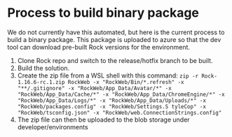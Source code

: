 # Process to build binary package

We do not currently have this automated, but here is the current process to build a binary package. This package is uploaded to azure so that the dev tool can download pre-built Rock versions for the environment.

1. Clone Rock repo and switch to the release/hotfix branch to be built.
2. Build the solution.
3. Create the zip file from a WSL shell with this command: `zip -r Rock-1.16.6-rc.1.zip RockWeb -x "RockWeb/Bin/*.refresh" -x "**/.gitignore" -x "RockWeb/App_Data/Avatar/*" -x "RockWeb/App_Data/Cache/*" -x "RockWeb/App_Data/ChromeEngine/*" -x "RockWeb/App_Data/Logs/*" -x "RockWeb/App_Data/Uploads/*" -x "RockWeb/packages.config" -x "RockWeb/Settings.S
tyleCop" -x "RockWeb/tsconfig.json" -x "RockWeb/web.ConnectionStrings.config"`
4. The zip file can then be uploaded to the blob storage under developer/environments

